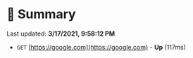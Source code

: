 # 📖 Summary
Last updated: **3/17/2021, 9:58:12 PM**

- `GET` [https://google.com](https://google.com) - **Up** (117ms)
